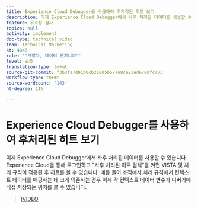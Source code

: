 ```yaml
---
title: Experience Cloud Debugger를 사용하여 후처리된 히트 보기
description: 이제 Experience Cloud Debugger에서 사후 처리된 데이터를 사용할 수 있습니다. Experience Cloud을 통해 로그인하고 "사후 처리된 히트 검색"을 켜면 VISTA 및 처리 규칙이 적용된 후 히트를 볼 수 있습니다. 예를 들어 조직에서 처리 규칙에서 컨텍스트 데이터를 매핑하는 데 크게 의존하는 경우 이제 각 컨텍스트 데이터 변수가 디버거에 직접 저장되는 위치를 볼 수 있습니다.
feature: 유효성 검사
topics: null
activity: implement
doc-type: technical video
team: Technical Marketing
kt: 4843
role: '"개발자, 데이터 엔지니어"'
level: 초급
translation-type: tm+mt
source-git-commit: f3b3fa7d91b0cb21005b57768ca23ed6700fcc03
workflow-type: tm+mt
source-wordcount: '143'
ht-degree: 11%

---
```



# Experience Cloud Debugger를 사용하여 후처리된 히트 보기

이제 Experience Cloud Debugger에서 사후 처리된 데이터를 사용할 수 있습니다. Experience Cloud을 통해 로그인하고 &quot;사후 처리된 히트 검색&quot;을 켜면 VISTA 및 처리 규칙이 적용된 후 히트를 볼 수 있습니다. 예를 들어 조직에서 처리 규칙에서 컨텍스트 데이터를 매핑하는 데 크게 의존하는 경우 이제 각 컨텍스트 데이터 변수가 디버거에 직접 저장되는 위치를 볼 수 있습니다.

>[!VIDEO](https://video.tv.adobe.com/v/32961/?quality=12)
